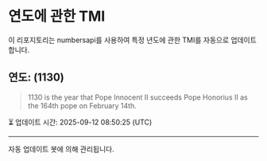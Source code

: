 
# 연도에 관한 TMI

이 리포지토리는 numbersapi를 사용하여 특정 년도에 관한 TMI를 자동으로 업데이트합니다.

## 연도: (1130)
> 1130 is the year that Pope Innocent II succeeds Pope Honorius II as the 164th pope on February 14th.

⏳ 업데이트 시간: 2025-09-12 08:50:25 (UTC)

---
자동 업데이트 봇에 의해 관리됩니다.
